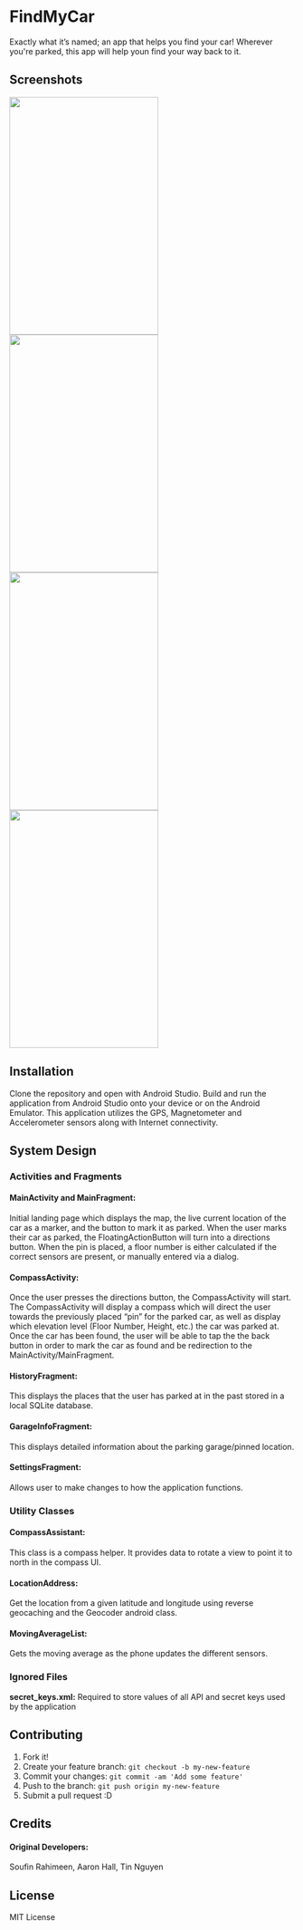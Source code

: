 # FindMyCar
Exactly what it’s named; an app that helps you find your car! Wherever you're parked, this app will help youn find your way back to it.

## Screenshots

<img src="http://i.imgur.com/LTYydPv.png" width="263px" height="420px" /> <img src="http://i.imgur.com/D2Hq3Gf.png" width="263px" height="420px" /> 
<img src="http://i.imgur.com/pudiKHu.png" width="263px" height="420px" /> <img src="http://i.imgur.com/IrVhq22.png" width="263px" height="420px" /> 

## Installation
Clone the repository and open with Android Studio. Build and run the application from Android Studio onto your device or on the Android Emulator. This application utilizes the GPS, Magnetometer and Accelerometer sensors along with Internet connectivity.

## System Design

### Activities and Fragments

#### MainActivity and MainFragment: 
Initial landing page which displays the map, the live current location of the car as a marker, and the button to mark it as parked. When the user marks their car as parked, the FloatingActionButton will turn into a directions button. When the pin is placed, a floor number is either calculated if the correct sensors are present, or manually entered via a dialog.

#### CompassActivity: 
Once the user presses the directions button, the CompassActivity will start. The CompassActivity will display a compass which will direct the user towards the previously placed “pin” for the parked car, as well as display which elevation level (Floor Number, Height, etc.) the car was parked at.  Once the car has been found, the user will be able to tap the the back button in order to mark the car as found and be redirection to the MainActivity/MainFragment.

#### HistoryFragment:  
This displays the places that the user has parked at in the past stored in a local SQLite database.

#### GarageInfoFragment: 
This displays detailed information about the parking garage/pinned location.

#### SettingsFragment: 
Allows user to make changes to how the application functions. 

### Utility Classes

#### CompassAssistant: 
This class is a compass helper. It provides data to rotate a view to point it to north in the compass UI.

#### LocationAddress: 
Get the location from a given latitude and longitude using reverse geocaching and the Geocoder android class.

#### MovingAverageList: 
Gets the moving average as the phone updates the different sensors.

### Ignored Files

**secret_keys.xml:** Required to store values of all API and secret keys used by the application


## Contributing
1. Fork it!
2. Create your feature branch: `git checkout -b my-new-feature`
3. Commit your changes: `git commit -am 'Add some feature'`
4. Push to the branch: `git push origin my-new-feature`
5. Submit a pull request :D

## Credits
#### Original Developers: 
Soufin Rahimeen, Aaron Hall, Tin Nguyen

## License
MIT License
